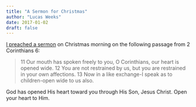```yaml
---
title: "A Sermon for Christmas"
author: "Lucas Weeks"
date: 2017-01-02
draft: false
---
```


[I preached a sermon](http://clearnotebloomington.com/worship/sermons/2016/12/our-heart-opened-wide) on Christmas morning on the following passage from 2 Corinthians 6:

> 11 Our mouth has spoken freely to you, O Corinthians, our heart is opened wide. 12 You are not restrained by us, but you are restrained in your own affections. 13 Now in a like exchange-I speak as to children-open wide to us also.

God has opened His heart toward you through His Son, Jesus Christ. Open your heart to Him.